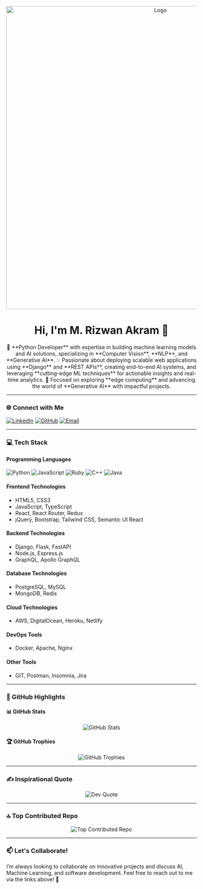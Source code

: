 <p align="center">
  <img src="https://media.giphy.com/media/CrFLL3CnRpw5ddlBMm/giphy.gif" alt="Logo" width="800" />
</p>

<h1 align="center">Hi, I'm M. Rizwan Akram 👋</h1>


<p align="center">
  🚀 **Python Developer** with expertise in building machine learning models and AI solutions, specializing in **Computer Vision**, **NLP**, and **Generative AI**.  
  💡 Passionate about deploying scalable web applications using **Django** and **REST APIs**, creating end-to-end AI systems, and leveraging **cutting-edge ML techniques** for actionable insights and real-time analytics.  
  🌟 Focused on exploring **edge computing** and advancing the world of **Generative AI** with impactful projects.  
</p>

---

### 🌐 Connect with Me
[![LinkedIn](https://img.shields.io/badge/LinkedIn-blue?style=flat-square&logo=linkedin&logoColor=white)](https://www.linkedin.com/in/your-linkedin-url)
[![GitHub](https://img.shields.io/badge/GitHub-black?style=flat-square&logo=github&logoColor=white)](https://github.com/your-github-username)
[![Email](https://img.shields.io/badge/Email-red?style=flat-square&logo=gmail&logoColor=white)](mailto:your-email@example.com)

---

### 💻 Tech Stack

#### **Programming Languages**
![Python](https://img.shields.io/badge/-Python-blue?style=flat-square&logo=python)
![JavaScript](https://img.shields.io/badge/-JavaScript-yellow?style=flat-square&logo=javascript)
![Ruby](https://img.shields.io/badge/-Ruby-red?style=flat-square&logo=ruby)
![C++](https://img.shields.io/badge/-C++-00599C?style=flat-square&logo=c%2B%2B)
![Java](https://img.shields.io/badge/-Java-orange?style=flat-square&logo=java)

#### **Frontend Technologies**
- HTML5, CSS3  
- JavaScript, TypeScript  
- React, React Router, Redux  
- jQuery, Bootstrap, Tailwind CSS, Semantic UI React  

#### **Backend Technologies**
- Django, Flask, FastAPI  
- Node.js, Express.js  
- GraphQL, Apollo GraphQL  

#### **Database Technologies**
- PostgreSQL, MySQL  
- MongoDB, Redis  

#### **Cloud Technologies**
- AWS, DigitalOcean, Heroku, Netlify  

#### **DevOps Tools**
- Docker, Apache, Nginx  

#### **Other Tools**
- GIT, Postman, Insomnia, Jira  

---

### 🌟 GitHub Highlights

#### 📊 GitHub Stats
<p align="center">
  <img src="https://github-readme-stats.vercel.app/api?username=rizwanakram&show_icons=true&theme=radical" alt="GitHub Stats" />
</p>


#### 🏆 GitHub Trophies
<p align="center">
  <img src="https://github-profile-trophy.vercel.app/?username=your-github-username&theme=monokai&column=7" alt="GitHub Trophies" />
</p>

---

### ✍️ Inspirational Quote

<p align="center">
  <img src="https://quotes-github-readme.vercel.app/api?type=horizontal&theme=radical" alt="Dev Quote" />
</p>

---

### 🔝 Top Contributed Repo

<p align="center">
  <img src="https://github-contributor-stats.vercel.app/api?username=your-github-username&limit=1&theme=radical" alt="Top Contributed Repo" />
</p>

---

### 📫 Let's Collaborate!

I’m always looking to collaborate on innovative projects and discuss AI, Machine Learning, and software development. Feel free to reach out to me via the links above! 🌟
